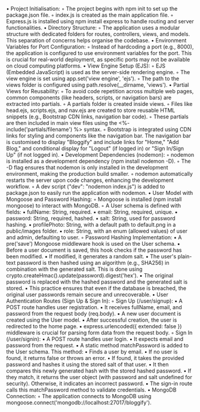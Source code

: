 •
Project Initialisation:
◦
The project begins with npm init to set up the package.json file.
◦
index.js is created as the main application file.
◦
Express.js is installed using npm install express to handle routing and server functionalities.
•
Directory Structure:
◦
The application uses a modular structure with dedicated folders for routes, controllers, views, and models. This separation of concerns helps organise the codebase.
•
Environment Variables for Port Configuration:
◦
Instead of hardcoding a port (e.g., 8000), the application is configured to use environment variables for the port. This is crucial for real-world deployment, as specific ports may not be available on cloud computing platforms.
•
View Engine Setup (EJS):
◦
EJS (Embedded JavaScript) is used as the server-side rendering engine.
◦
The view engine is set using app.set('view engine', 'ejs').
◦
The path to the views folder is configured using path.resolve(__dirname, 'views').
•
Partial Views for Reusability:
◦
To avoid code repetition across multiple web pages, common components (like headers, scripts, or navigation bars) are extracted into partials.
◦
A partials folder is created inside views.
◦
Files like head.ejs, scripts.ejs, and nav.ejs are created to store reusable HTML snippets (e.g., Bootstrap CDN links, navigation bar code).
◦
These partials are then included in main view files using the <%- include('partials/filename') %> syntax.
◦
Bootstrap is integrated using CDN links for styling and components like the navigation bar. The navigation bar is customised to display "Bloggify" and include links for "Home," "Add Blog," and conditional display for "Logout" (if logged in) or "Sign In/Sign Up" (if not logged in).
•
Development Dependencies (nodemon):
◦
nodemon is installed as a development dependency (npm install nodemon -D).
◦
The -D flag ensures that nodemon is only installed in the development environment, making the production build smaller.
◦
nodemon automatically restarts the server upon code changes, enhancing the development workflow.
◦
A dev script ("dev": "nodemon index.js") is added to package.json to easily run the application with nodemon.
•
User Model with Mongoose and Password Hashing:
◦
Mongoose is installed (npm install mongoose) to interact with MongoDB.
◦
A User schema is defined with fields:
▪
fullName: String, required.
▪
email: String, required, unique.
▪
password: String, required, hashed.
▪
salt: String, used for password hashing.
▪
profilePhoto: String, with a default path to default.png in a public/images folder.
▪
role: String, with an enum (allowed values) of user and admin, defaulting to user.
◦
Password Hashing Implementation:
▪
A pre('save') Mongoose middleware hook is used on the User schema.
▪
Before a user document is saved, this hook checks if the password has been modified.
▪
If modified, it generates a random salt.
▪
The user's plain-text password is then hashed using an algorithm (e.g., SHA256) in combination with the generated salt. This is done using crypto.createHmac().update(password).digest('hex').
▪
The original password is replaced with the hashed password and the generated salt is stored.
▪
This practice ensures that even if the database is breached, the original user passwords remain secure and unrecoverable.
•
User Authentication Routes (Sign Up & Sign In):
◦
Sign Up (/user/signup):
▪
A POST route handles user registration.
▪
It receives fullName, email, and password from the request body (req.body).
▪
A new user document is created using the User model.
▪
After successful creation, the user is redirected to the home page.
▪
express.urlencoded({ extended: false }) middleware is crucial for parsing form data from the request body.
◦
Sign In (/user/signin):
▪
A POST route handles user login.
▪
It expects email and password from the request.
▪
A static method matchPassword is added to the User schema. This method:
•
Finds a user by email.
•
If no user is found, it returns false or throws an error.
•
If found, it takes the provided password and hashes it using the stored salt of that user.
•
It then compares this newly generated hash with the stored hashed password.
•
If they match, it returns the user object (with password and salt undefined for security). Otherwise, it indicates an incorrect password.
▪
The sign-in route calls this matchPassword method to validate credentials.
•
MongoDB Connection:
◦
The application connects to MongoDB using mongoose.connect('mongodb://localhost:27017/bloggify').
